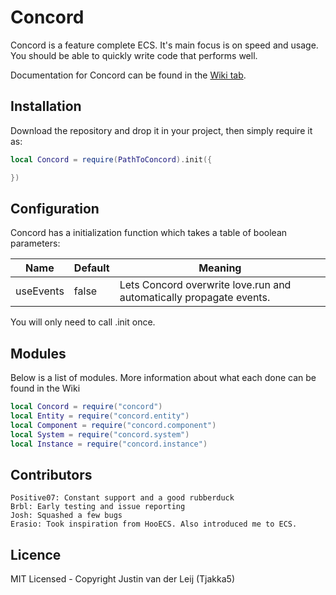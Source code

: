 # Concord

Concord is a feature complete ECS.
It's main focus is on speed and usage. You should be able to quickly write code that performs well.

Documentation for Concord can be found in the [Wiki tab](https://github.com/Tjakka5/Concord/wiki).

## Installation
Download the repository and drop it in your project, then simply require it as:
```lua
local Concord = require(PathToConcord).init({

})
```

## Configuration
Concord has a initialization function which takes a table of boolean parameters:

| Name | Default | Meaning |
| --- | --- | --- |
| useEvents | false | Lets Concord overwrite love.run and automatically propagate events. |

You will only need to call .init once. 

## Modules
Below is a list of modules.
More information about what each done can be found in the Wiki

```lua
local Concord = require("concord")
local Entity = require("concord.entity")
local Component = require("concord.component")
local System = require("concord.system")
local Instance = require("concord.instance")
```

## Contributors
```
Positive07: Constant support and a good rubberduck
Brbl: Early testing and issue reporting
Josh: Squashed a few bugs
Erasio: Took inspiration from HooECS. Also introduced me to ECS.
```

## Licence
MIT Licensed - Copyright Justin van der Leij (Tjakka5)
